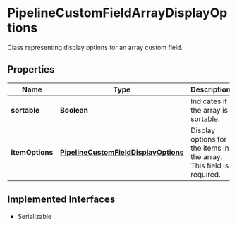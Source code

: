 

# PipelineCustomFieldArrayDisplayOptions

Class representing display options for an array custom field.

## Properties

| Name | Type | Description | Notes |
|------------ | ------------- | ------------- | -------------|
|**sortable** | **Boolean** | Indicates if the array is sortable. |  |
|**itemOptions** | [**PipelineCustomFieldDisplayOptions**](PipelineCustomFieldDisplayOptions.md) | Display options for the items in the array. This field is required. |  |


## Implemented Interfaces

* Serializable

